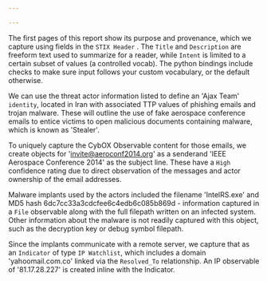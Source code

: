 ```yaml
---

---
```


The first pages of this report show its purpose and provenance, which we capture using fields in the `STIX Header` . The `Title` and `Description` are freeform text used to summarize for a reader, while `Intent` is limited to a certain subset of values (a controlled vocab). The python bindings include checks to make sure input follows your custom vocabulary, or the default otherwise.

We can use the threat actor information listed to define an 'Ajax Team' `identity`, located in Iran with associated TTP values of phishing emails and trojan malware. These will outline the use of fake aerospace conference emails to entice victims to open malicious documents containing malware, which is known as 'Stealer'. 
    
To uniquely capture the CybOX Observable content for those emails, we create objects for 'invite@aeroconf2014.org' as a senderand 'IEEE Aerospace Conference 2014' as the subject line. These have a `High` confidence rating due to direct observation of the messages and actor ownership of the email addresses. 

Malware implants used by the actors included the filename 'IntelRS.exe' and MD5 hash 6dc7cc33a3cdcfee6c4edb6c085b869d - information captured in a `File` observable along with the full filepath written on an infected system.
Other information about the malware is not readily captured with this object, such as the decryption key or debug symbol filepath. 

Since the implants communicate with a remote server, we capture that as an `Indicator` of type `IP Watchlist`, which includes a domain 'yahoomail.com.co' linked via the `Resolved_To` relationship. An IP observable of '81.17.28.227' is created inline with the Indicator.

